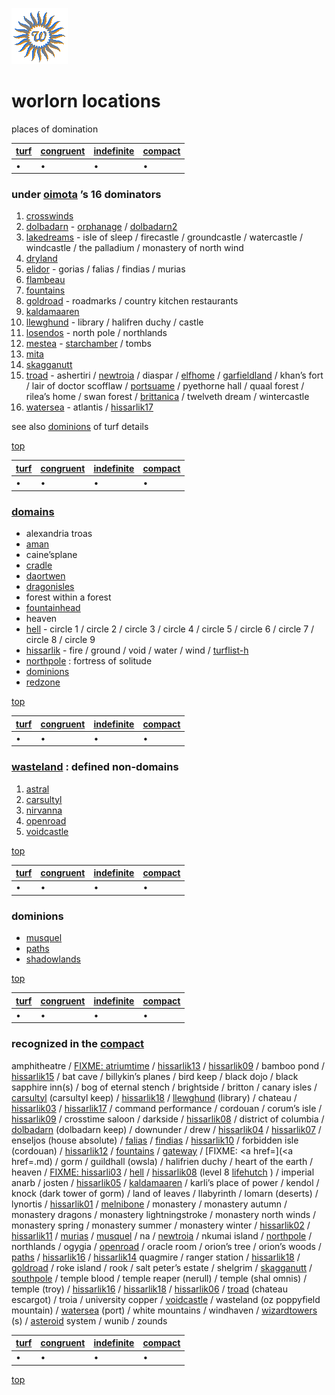![wsun](assets/wsun.gif)

# worlorn locations

places of domination

|  [turf](turf)  |  [congruent](congruent)  |  [indefinite](indefinite)  |  [compact](compact)  | 
| -------------- | ------------------------ | -------------------------- | -------------------- | 
| •              | •                        | •                          | •                    | 

###  under [oimota](oimota.md) ’s 16 dominators

1.  [crosswinds](crosswinds.md)  
1.  [dolbadarn](dolbadarn.md)  -  [orphanage](orphanage.md)  /  [dolbadarn2](dolbadarn2.md)  
1.  [lakedreams](lakedreams.md)  - isle of sleep / firecastle / groundcastle / watercastle / windcastle / the palladium / monastery of north wind 
1.  [dryland](dryland.md)  
1.  [elidor](elidor.md)  - gorias / falias / findias / murias 
1.  [flambeau](flambeau.md)  
1.  [fountains](fountains.md)  
1.  [goldroad](goldroad.md)  - roadmarks / country kitchen restaurants 
1.  [kaldamaaren](kaldamaaren.md)  
1.  [llewghund](llewghund.md)  - library / halifren duchy / castle 
1.  [losendos](losendos.md)  - north pole / northlands 
1.  [mestea](mestea.md)  -  [starchamber](starchamber.md)  / tombs 
1.  [mita](mita.md)  
1.  [skagganutt](skagganutt.md)  
1.  [troad](troad.md)  - ashertiri /  [newtroia](newtroia.md)  / diaspar /  [elfhome](elfhome.md)  /  [garfieldland](garfieldland.md)  / khan’s fort / lair of doctor scofflaw /  [portsuame](portsuame.md)  / pyethorne hall / quaal forest / rilea’s home / swan forest /  [brittanica](brittanica.md)  / twelveth dream / wintercastle 
1.  [watersea](watersea.md)  - atlantis /  [hissarlik17](hissarlik17.md)  

see also  [dominions](dominions.md)  of turf details 

 [top](#top) 

|  [turf](turf)  |  [congruent](congruent)  |  [indefinite](indefinite)  |  [compact](compact)  | 
| -------------- | ------------------------ | -------------------------- | -------------------- | 
| •              | •                        | •                          | •                    | 

###  [domains](domains.md) 

* alexandria troas 
*  [aman](aman.md)  
* caine’splane 
*  [cradle](cradle.md)  
*  [daortwen](daortwen.md)  
*  [dragonisles](dragonisles.md)  
* forest within a forest 
*  [fountainhead](fountainhead.md)  
* heaven 
*  [hell](hell.md)  - circle 1 / circle 2 / circle 3 / circle 4 / circle 5 / circle 6 / circle 7 / circle 8 / circle 9 
*  [hissarlik](hissarlik.md)  - fire / ground / void / water / wind /  [turflist-h](turflist-h.md)  
*  [northpole](northpole.md) : fortress of solitude 
*  [dominions](dominions.md)  
*  [redzone](redzone.md)  

 [top](#top) 

|  [turf](turf)  |  [congruent](congruent)  |  [indefinite](indefinite)  |  [compact](compact)  | 
| -------------- | ------------------------ | -------------------------- | -------------------- | 
| •              | •                        | •                          | •                    | 

###  [wasteland](wasteland.md) : defined non-domains

1.  [astral](astral.md)  
1.  [carsultyl](carsultyl.md)  
1.  [nirvanna](nirvanna.md)  
1.  [openroad](openroad.md)  
1.  [voidcastle](voidcastle.md)  

 [top](#top) 

|  [turf](turf)  |  [congruent](congruent)  |  [indefinite](indefinite)  |  [compact](compact)  | 
| -------------- | ------------------------ | -------------------------- | -------------------- | 
| •              | •                        | •                          | •                    | 

###  dominions

*  [musquel](musquel.md)  
*  [paths](paths.md)  
*  [shadowlands](shadowlands.md)  

 [top](#top) 

|  [turf](turf)  |  [congruent](congruent)  |  [indefinite](indefinite)  |  [compact](compact)  | 
| -------------- | ------------------------ | -------------------------- | -------------------- | 
| •              | •                        | •                          | •                    | 

###  recognized in the [compact](compact.md) 

 amphitheatre /  [FIXME: atriumtime](atriumtime.md)  /  [hissarlik13](hissarlik13.md)  /  [hissarlik09](hissarlik09.md)  / bamboo pond /  [hissarlik15](hissarlik15.md)  / bat cave / billykin’s planes / bird keep / black dojo / black sapphire inn(s) / bog of eternal stench / brightside / britton / canary isles /  [carsultyl](carsultyl.md)  (carsultyl keep) /  [hissarlik18](hissarlik18.md)  /  [llewghund](llewghund.md)  (library) / chateau /  [hissarlik03](hissarlik03.md)  /  [hissarlik17](hissarlik17.md)  / command performance / cordouan / corum’s isle /  [hissarlik09](hissarlik09.md)  / crosstime saloon / darkside /  [hissarlik08](hissarlik08.md)  / district of columbia /  [dolbadarn](dolbadarn.md)  (dolbadarn keep) / downunder / drew /  [hissarlik04](hissarlik04.md)  /  [hissarlik07](hissarlik07.md)  / enseljos (house absolute) /  [falias](falias.md)  /  [findias](findias.md)  /  [hissarlik10](hissarlik10.md)  / forbidden isle (cordouan) /  [hissarlik12](hissarlik12.md)  /  [fountains](fountains.md)  /  [gateway](gateway.md)  /  [FIXME: <a href=](<a href=.md)  / gorm / guildhall (owsla) / halifrien duchy / heart of the earth / heaven /  [FIXME: hissarli03](hissarli03.md)  /  [hell](hell.md)  /  [hissarlik08](hissarlik08.md)  (level 8  [lifehutch](lifehutch.md) ) / imperial anarb / josten /  [hissarlik05](hissarlik05.md)  /  [kaldamaaren](kaldamaaren.md)  / karli’s place of power / kendol / knock (dark tower of gorm) / land of leaves / llabyrinth / lomarn (deserts) / lynortis /  [hissarlik01](hissarlik01.md)  /  [melnibone](melnibone.md)  / monastery / monastery autumn / monastery dragons / monastery lightningstroke / monastery north winds / monastery spring / monastery summer / monastery winter /  [hissarlik02](hissarlik02.md)  /  [hissarlik11](hissarlik11.md)  /  [murias](murias.md)  /  [musquel](musquel.md)  / na /  [newtroia](newtroia.md)  / nkumai island /  [northpole](northpole.md)  / northlands / ogygia /  [openroad](openroad.md)  / oracle room / orion’s tree / orion’s woods /  [paths](paths.md)  /  [hissarlik16](hissarlik16.md)  /  [hissarlik14](hissarlik14.md) quagmire / ranger station /  [hissarlik18](hissarlik18.md)  /  [goldroad](goldroad.md)  / roke island / rook / salt peter’s estate / shelgrim /  [skagganutt](skagganutt.md)  /  [southpole](southpole.md)  / temple blood / temple reaper (nerull) / temple (shal omnis) / temple (troy) /  [hissarlik16](hissarlik16.md)  /  [hissarlik18](hissarlik18.md)  /  [hissarlik06](hissarlik06.md)  /  [troad](troad.md)  (chateau escargot) / troia / university copper /  [voidcastle](voidcastle.md)  / wasteland (oz poppyfield mountain) /  [watersea](watersea.md)  (port) / white mountains / windhaven /  [wizardtowers](wizardtowers.md) (s) /  [asteroid](asteroid.md)  system / wunib / zounds 

|  [turf](turf)  |  [congruent](congruent)  |  [indefinite](indefinite)  |  [compact](compact)  | 
| -------------- | ------------------------ | -------------------------- | -------------------- | 
| •              | •                        | •                          | •                    | 

 [top](#top) 

 